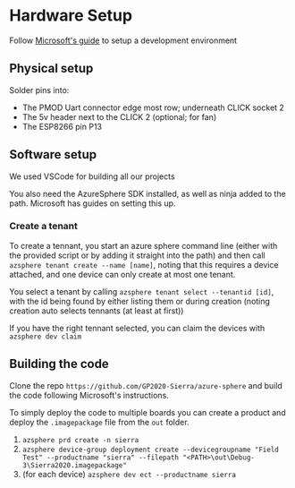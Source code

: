 # Hardware Setup

Follow [Microsoft's guide](https://docs.microsoft.com/en-gb/azure-sphere/install/overview) to setup a development environment

## Physical setup

Solder pins into:
* The PMOD Uart connector edge most row; underneath CLICK socket 2
* The 5v header next to the CLICK 2 (optional; for fan)
* The ESP8266 pin P13

## Software setup

We used VSCode for building all our projects

You also need the AzureSphere SDK installed, as well as ninja added to the path. Microsoft has guides on setting this up.

### Create a tenant

To create a tennant, you start an azure sphere command line (either with the provided script or by adding it straight into the path) and then call `azsphere tenant create --name [name]`, noting that this requires a device attached, and one device can only create at most one tenant.

You select a tenant by calling `azsphere tenant select --tenantid [id]`, with the id being found by either listing them or during creation (noting creation auto selects tennants (at least at first))

If you have the right tennant selected, you can claim the devices with `azsphere dev claim`

## Building the code
Clone the repo `https://github.com/GP2020-Sierra/azure-sphere` and build the code following Microsoft's instructions.

To simply deploy the code to multiple boards you can create a product and deploy the `.imagepackage` file from the `out` folder.
1) `azsphere prd create -n sierra`
2) `azsphere device-group deployment create --devicegroupname "Field Test" --productname "sierra" --filepath "<PATH>\out\Debug-3\Sierra2020.imagepackage"`
3) (for each device) `azsphere dev ect --productname sierra`
